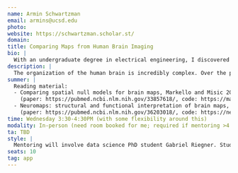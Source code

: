 ```yaml
---
name: Armin Schwartzman
email: armins@ucsd.edu
photo:
website: https://schwartzman.scholar.st/
domain: 
title: Comparing Maps from Human Brain Imaging
bio: |
  With an undergraduate degree in electrical engineering, I discovered statistics for my PhD and have been doing data science since then (even when it wasn't called by that name). Much of my work involves signal and image analysis, but I'm interested in many theoretical and applied problems, even philosophical. Outside of academia, I like doing music, dancing, swimming, surfing, and more.
description: |
  The organization of the human brain is incredibly complex. Over the past decades in neuroscience, researchers have measured the human brain with increasing spatial and temporal resolution–using imaging, recording, tracing, and sequencing technologies. This has yielded detailed maps of the spatial structure (e.g. cortical thickness, receptor densities, gene expression) and functional properties (e.g., task activations, functional connectivity) of the brain. Comparing these brain maps is fundamental to understanding the complexities of brain organization, but presents unique challenges. Measures of spatial associations between brain maps are strongly influenced by spatial autocorrelation, leading to inflated false positives if not properly accounted for. This project explores methods in spatial statistics for testing the association between brain maps, enabling researchers to more accurately interpret map-to-map similarities and differences. We will learn how to: (1) work with neuroimaging data in Python, (2) understand and implement existing methods for comparing maps while accounting for spatial autocorrelation, (3) and apply these methods to open-access datasets.
summer: |
  Reading material:
  - Comparing spatial null models for brain maps, Markello and Misic 2021  
    (paper: https://pubmed.ncbi.nlm.nih.gov/33857618/, code: https://markello-spatialnulls.netlify.app/#)
  - Neuromaps: structural and functional interpretation of brain maps, Markello et. al. 2022  
    (paper: https://pubmed.ncbi.nlm.nih.gov/36203018/, code: https://netneurolab.github.io/neuromaps/)
time: Wednesday 3:30-4:30PM (with some flexibility around this)
modality: In-person (need room booked for me; required if mentoring >4 students in-person)
ta: TBD
style: |
  Mentoring will involve data science PhD student Gabriel Riegner. Students are expected to take ownership over the project. This implies taking initiative in learning about the topic (from the assigned material and other sources), implementing the methods in code, being resourceful when needing help, and asking questions. Students are expected to put in their best effort, plan their time over the quarter, make substantial progress each week, report on it each week, and come up with an action plan for the next steps (as opposed to waiting for the mentor to give instructions). In other words, be independent and ask for help when needed.
seats: 10
tag: app
---
```

